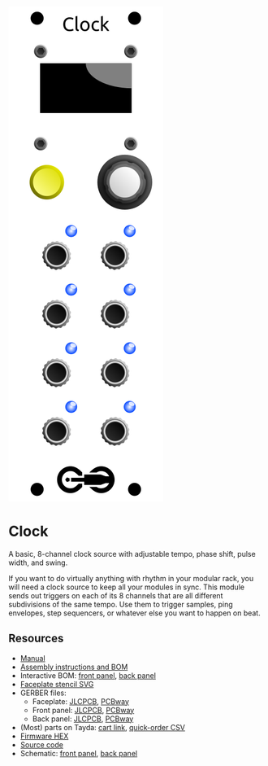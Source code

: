 <div class="fm-readme-container">

<img class="fm-readme-module-image" src="docs/images/clock_faceplate_display.svg" />

<div class="fm-readme-text">

<h1>Clock</h1>

<p>A basic, 8-channel clock source with adjustable tempo, phase shift, pulse width, and swing.</p>

<p>If you want to do virtually anything with rhythm in your modular rack, you will need a clock source to keep all your modules in sync. This module sends out triggers on each of its 8 channels that are all different subdivisions of the same tempo. Use them to trigger samples, ping envelopes, step sequencers, or whatever else you want to happen on beat.</p>

<h2>Resources</h2>

<ul>
  <li><a href="https://quinnfreedman.github.io/fm-artifacts/Clock/clock_manual.pdf">Manual</a></li>
  <li><a href="https://quinnfreedman.github.io/modular/modules/Clock/docs/assembly_instructions">Assembly instructions and BOM</a></li>
  <li>Interactive BOM: <a href="https://quinnfreedman.github.io/fm-artifacts/Clock/clock_front_pcb_interactive_bom.html">front panel</a>, <a href="https://quinnfreedman.github.io/fm-artifacts/Clock/clock_back_pcb_interactive_bom.html">back panel</a></li>
  <li><a href="https://quinnfreedman.github.io/fm-artifacts/Clock/clock_faceplate.svg">Faceplate stencil SVG</a></li>
  <li>GERBER files:
    <ul>
      <li>Faceplate: <a href="https://quinnfreedman.github.io/fm-artifacts/Clock/clock_faceplate_pcb_jlcpcb.zip">JLCPCB</a>, <a href="https://quinnfreedman.github.io/fm-artifacts/Clock/clock_faceplate_pcb_pcbway.zip">PCBway</a></li>
      <li>Front panel: <a href="https://quinnfreedman.github.io/fm-artifacts/Clock/clock_front_pcb_jlcpcb.zip">JLCPCB</a>, <a href="https://quinnfreedman.github.io/fm-artifacts/Clock/clock_front_pcb_pcbway.zip">PCBway</a></li>
      <li>Back panel: <a href="https://quinnfreedman.github.io/fm-artifacts/Clock/clock_back_pcb_jlcpcb.zip">JLCPCB</a>, <a href="https://quinnfreedman.github.io/fm-artifacts/Clock/clock_back_pcb_pcbway.zip">PCBway</a></li>
    </ul>
  </li>
  <li>(Most) parts on Tayda: <a href="https://www.taydaelectronics.com/savecartpro/index/savenewquote/qid/82040858402">cart link</a>, <a href="https://freemodular.org/modules/Clock/fm_clock_tayda_bom.csv">quick-order CSV</a></li>
  <li><a href="https://quinnfreedman.github.io/fm-artifacts/Clock/fm-clock.hex">Firmware HEX</a></li>
  <li><a href="https://github.com/QuinnFreedman/modular/tree/main/modules/Clock">Source code</a></li>
  <li>Schematic: <a href="https://quinnfreedman.github.io/fm-artifacts/Clock/clock_front_pcb_schematic.pdf">front panel</a>, <a href="https://quinnfreedman.github.io/fm-artifacts/Clock/clock_back_pcb_schematic.pdf">back panel</a></li>
</ul>

</div>
</div>
